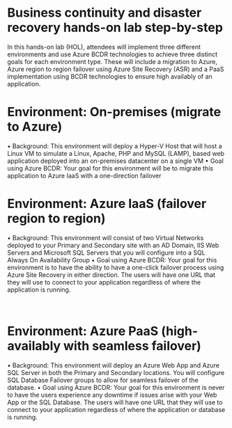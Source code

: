 # Business continuity and disaster recovery hands-on lab step-by-step 

In this hands-on lab (HOL), attendees will implement three different environments and use Azure BCDR technologies to achieve three distinct goals for each environment type.  These will include a migration to Azure, Azure region to region failover using Azure Site Recovery (ASR) and a PaaS implementation using BCDR technologies to ensure high availably of an application.

# Environment: On-premises (migrate to Azure)
•	Background: This environment will deploy a Hyper-V Host that will host a Linux VM to simulate a Linux, Apache, PHP and MySQL (LAMP), based web application deployed into an on-premises datacenter on a single VM
•	Goal using Azure BCDR: Your goal for this environment will be to migrate this application to Azure IaaS with a one-direction failover
 
 
# Environment: Azure IaaS (failover region to region)
•	Background: This environment will consist of two Virtual Networks deployed to your Primary and Secondary site with an AD Domain, IIS Web Servers and Microsoft SQL Servers that you will configure into a SQL Always On Availability Group
•	Goal using Azure BCDR: Your goal for this environment is to have the ability to have a one-click failover process using Azure Site Recovery in either direction. The users will have one URL that they will use to connect to your application regardless of where the application is running.
 

 
# Environment: Azure PaaS (high-availably with seamless failover)
•	Background: This environment will deploy an Azure Web App and Azure SQL Server in both the Primary and Secondary locations. You will configure SQL Database Failover groups to allow for seamless failover of the database.
•	Goal using Azure BCDR: Your goal for this environment is never to have the users experience any downtime if issues arise with your Web App or the SQL Database. The users will have one URL that they will use to connect to your application regardless of where the application or database is running.

